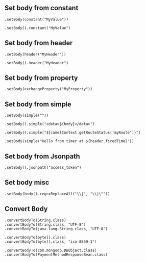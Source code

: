 
## Set body from constant

```
.setBody(constant("MyValue"))

.setBody().constant("MyValue")

```

## Set body from header

```
.setBody(header("MyHeader"))

.setBody().header("MyHeader")

```

## Set body from property

```
.setBody(exchangeProperty("MyProperty"))

```


## Set body from simple

```
.setBody(simple(""))

.setBody().simple("<data>${body}</data>")

.setBody().simple("${camelContext.getRouteStatus('myRoute')}")

.setBody(simple("Hello from timer at ${header.firedTime}"))

```

## Set body from Jsonpath

```
.setBody().jsonpath("access_token")

```


## Set body misc

```
.setBody(body().regexReplaceAll("\\|", "\\|\""))

```


## Convert Body

```
.convertBodyTo(String.class)
.convertBodyTo(String.class, "UTF-8")
.convertBodyTo(java.lang.String.class, "UTF-8")

.convertBodyTo(byte[].class)
.convertBodyTo(byte[].class, "iso-8859-1")

.convertBodyTo(com.mongodb.DBObject.class) 
.convertBodyTo(PaymentMethodResponseBean.class)
```
